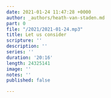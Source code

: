 ```yaml
---
date: 2021-01-24 11:47:28 +0000
author: _authors/heath-van-staden.md
part: 0
file: "/2021/2021-01-24.mp3"
title: Let us consider
scripture: ''
description: ''
series: ''
duration: '20:16'
length: 24325141
image: ''
notes: ''
published: false

---
```

